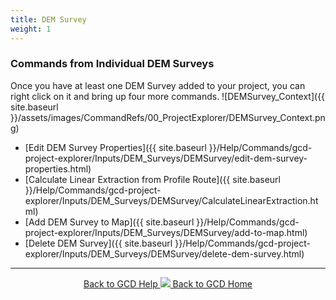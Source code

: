 ```yaml
---
title: DEM Survey
weight: 1
---
```


### Commands from Individual DEM Surveys

Once you have at least one DEM Survey added to your project, you can right click on it and bring up four more commands.
![DEMSurvey_Context]({{ site.baseurl }}/assets/images/CommandRefs/00_ProjectExplorer/DEMSurvey_Context.png)

- [Edit DEM Survey Properties]({{ site.baseurl }}/Help/Commands/gcd-project-explorer/Inputs/DEM_Surveys/DEMSurvey/edit-dem-survey-properties.html)
- [Calculate Linear Extraction from Profile Route]({{ site.baseurl }}/Help/Commands/gcd-project-explorer/Inputs/DEM_Surveys/DEMSurvey/CalculateLinearExtraction.html)
- [Add DEM Survey to Map]({{ site.baseurl }}/Help/Commands/gcd-project-explorer/Inputs/DEM_Surveys/DEMSurvey/add-to-map.html)
- [Delete DEM Survey]({{ site.baseurl }}/Help/Commands/gcd-project-explorer/Inputs/DEM_Surveys/DEMSurvey/delete-dem-survey.html)


------
<div align="center">
	<a class="hollow button" href="{{ site.baseurl }}/Help"><i class="fa fa-chevron-circle-left"></i>  Back to GCD Help </a>  
	<a class="hollow button" href="{{ site.baseurl }}/"><img src="{{ site.baseurl}}/assets/images/icons/GCDAddIn.png">  Back to GCD Home </a>  
</div>
